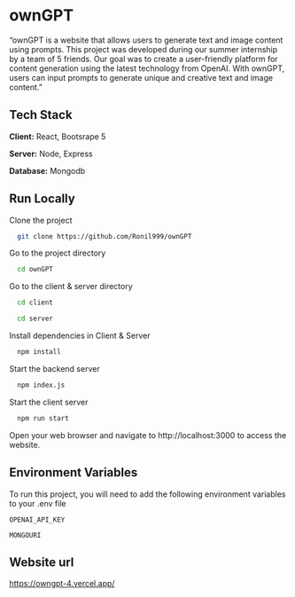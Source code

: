 
# ownGPT

“ownGPT is a website that allows users to generate text and image content using prompts. This project was developed during our summer internship by a team of 5 friends. Our goal was to create a user-friendly platform for content generation using the latest technology from OpenAI. With ownGPT, users can input prompts to generate unique and creative text and image content.”




## Tech Stack

**Client:** React, Bootsrape 5 

**Server:** Node, Express

**Database:** Mongodb


## Run Locally

Clone the project

```bash
  git clone https://github.com/Ronil999/ownGPT
```

Go to the project directory

```bash
  cd ownGPT
```

Go to the client & server directory

```bash
  cd client 
```

```bash
  cd server
```

Install dependencies in Client & Server

```bash
  npm install
```

Start the backend server

```bash
  npm index.js
```

Start the client server

```bash
  npm run start
```

Open your web browser and navigate to http://localhost:3000 to access the website.


## Environment Variables

To run this project, you will need to add the following environment variables to your .env file

`OPENAI_API_KEY`

`MONGOURI`


## Website url

https://owngpt-4.vercel.app/
